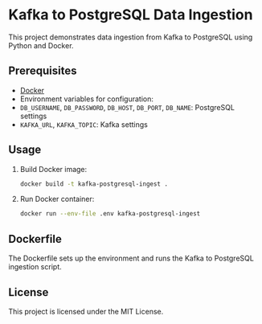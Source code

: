 # Kafka to PostgreSQL Data Ingestion

This project demonstrates data ingestion from Kafka to PostgreSQL using Python and Docker.

## Prerequisites

- [Docker](https://www.docker.com/)
- Environment variables for configuration:
- `DB_USERNAME`, `DB_PASSWORD`, `DB_HOST`, `DB_PORT`, `DB_NAME`: PostgreSQL settings
- `KAFKA_URL`, `KAFKA_TOPIC`: Kafka settings

## Usage

1. Build Docker image:

   ```bash
   docker build -t kafka-postgresql-ingest .
    ```

2. Run Docker container:

   ```bash
   docker run --env-file .env kafka-postgresql-ingest
    ```

## Dockerfile

The Dockerfile sets up the environment and runs the Kafka to PostgreSQL ingestion script.

## License

This project is licensed under the MIT License.


